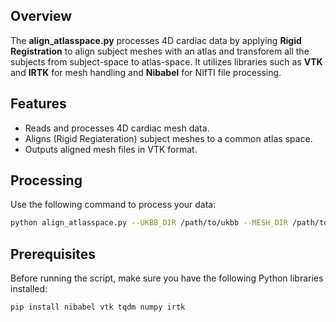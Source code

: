 
## Overview
The **align_atlasspace.py** processes 4D cardiac data by applying **Rigid Registration** to align subject meshes with an atlas and transforem all the subjects from subject-space to atlas-space. It utilizes libraries such as **VTK** and  **IRTK** for mesh handling and **Nibabel** for NIfTI file processing.

## Features
- Reads and processes 4D cardiac mesh data.
- Aligns (Rigid Regiateration) subject meshes to a common atlas space.
- Outputs aligned mesh files in VTK format.

## Processing
Use the following command to process your data:
```bash
python align_atlasspace.py --UKBB_DIR /path/to/ukbb --MESH_DIR /path/to/mesh --ATLAS_DIR /path/to/atlas --OUTPUT_DIR /path/to/output --SECTION LVmyo --N_FRAME 50

```

## Prerequisites
Before running the script, make sure you have the following Python libraries installed:

```bash
pip install nibabel vtk tqdm numpy irtk

```


